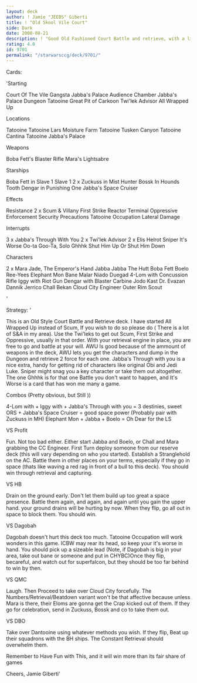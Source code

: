 ```yaml
---
layout: deck
author: ! Jamie "JEEBS" Giberti
title: ! "Old Skool Vile Court"
side: Dark
date: 2000-08-21
description: ! "Good Old Fashioned Court Battle and retrieve, with a little bit of destiny adding."
rating: 4.0
id: 9701
permalink: "/starwarsccg/deck/9701/"
---
```

Cards: 

'Starting

Court Of The Vile Gangsta
Jabba's Palace Audience Chamber
Jabba's Palace Dungeon
Tatooine Great Pit of Carkoon
Twi'lek Advisor
All Wrapped Up 

Locations

Tatooine
Tatooine Lars Moisture Farm
Tatooine Tusken Canyon
Tatooine Cantina
Tatooine Jabba's Palace 

Weapons

Boba Fett's Blaster Rifle
Mara's Lightsabre 

Starships

Boba Fett in Slave 1
Slave 1
2 x Zuckuss in Mist Hunter
Bossk In Hounds Tooth
Dengar in Punishing One
Jabba's Space Cruiser 

Effects

Resistance
2 x Scum & Villany
First Strike
Reactor Terminal
Oppressive Enforcement
Security Precautions
Tatooine Occupation
Lateral Damage	

Interrupts

3 x Jabba's Through With You
2 x Twi'lek Advisor
2 x Elis Helrot
Sniper
It's Worse
Oo-ta Goo-Ta, Solo
Ghhhk
Shut Him Up Or Shut Him Down 

Characters

2 x Mara Jade, The Emperor's Hand
Jabba
Jabba The Hutt
Boba Fett
Boelo
Ree-Yees
Elephant Mon
Bane Malar
Niado Duegad
4-Lom with Concussion Rifle
Iggy with Riot Gun
Dengar with Blaster Carbine
Jodo Kast
Dr. Evazan
Dannik Jerrico
Chall Bekan
Cloud City Engineer
Outer Rim Scout 


'

Strategy: '

This is an Old Style Court Battle and Retrieve deck. I have started All Wrapped Up instead of Scum, If you wish to do so please do ( There is a lot of S&A in my area). Use the Twi'leks to get out Scum, First Strike and Oppressive, usually in that order. With your retrieval engine in place, you are free to go and battle at your will. AWU Is good because of the ammount of weapons in the deck, AWU lets you get the characters and dump in the Dungeon and retrieve 2 force for each one. Jabba's Through with you is a nice extra, handy for getting rid of characters like original Obi and Jedi Luke. Sniper might snag you a key character or take them out altogether. The one Ghhhk is for that one Battle you don't want to happen, and It's Worse is a card that has won me many a game.

Combos (Pretty obvious, but Still ))

4-Lom with + Iggy with + Jabba's Through with you = 3 destinies, sweet
ORS + Jabba's Space Cruiser = good space power (Probably pair with Zuckuss in MH)
Elephant Mon + Jabba + Boelo = Oh Dear for the LS

VS Profit

Fun. Not too bad either. Either start Jabba and Boelo, or Chall and Mara grabbing the CC Engineer.
First Turn deploy someone from our reserve deck (this will vary depending on who you started). Establish a Stranglehold on the AC. Battle them in other places on your terms, especially if they go in space (thats like waving a red rag in front of a bull to this deck). You should win through retrieval and capturing.

VS HB

Drain on the ground early. Don't let them build up too great a space presence. Battle them again, and again, and again until you gain the upper hand. your ground drains will be hurting by now. When they flip, go all out in space to block them. You should win.

VS Dagobah

Dagobah doesn't hurt this deck too much. Tatooine Occupation will work wonders in this game. ICBW may rear its head, so keep your it's worse in hand. You should pick up a sizeable lead (Note, if Dagobah is big in your area, take out bane or someone and put in CHYBC)Once they flip, becareful, and watch out for superfalcon, but they should be too far behind to win by then.

VS QMC

Laugh. Then Proceed to take over Cloud City forcefully. The Numbers/Retrieval/Beatdown variant won't be that affective because unless Mara is there, their Eloms are gonna get the Crap kicked out of them. If they go for celebration, send in Zuckuss, Bossk and co to take them out.

VS DBO

Take over Dantooine using whatever methods you wish. If they flip, Beat up their squadrons with the BH ships. The Constant Retrieval should overwhelm them.

Remember to Have Fun with This, and it will win more than its fair share of games

Cheers, Jamie Giberti'
